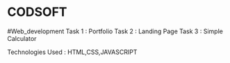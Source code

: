# CODSOFT

#Web_development
Task 1 : Portfolio
Task 2 : Landing Page
Task 3 : Simple Calculator

Technologies Used : HTML,CSS,JAVASCRIPT
